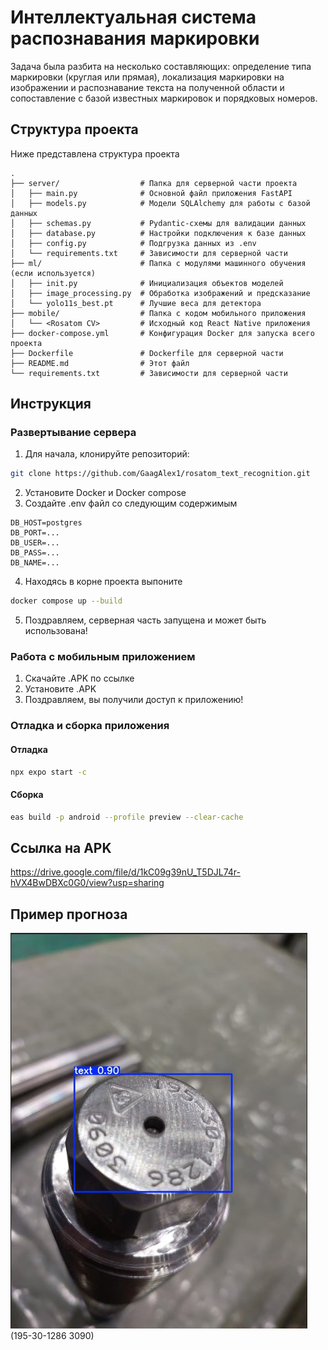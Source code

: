 # Интеллектуальная система распознавания маркировки

Задача была разбита на несколько составляющих: определение типа маркировки (круглая или прямая), локализация маркировки на изображении и распознавание текста на полученной области и сопоставление с базой известных маркировок и порядковых номеров.

## Структура проекта

Ниже представлена структура проекта

```plaintext
.
├── server/                  # Папка для серверной части проекта
│   ├── main.py              # Основной файл приложения FastAPI
│   ├── models.py            # Модели SQLAlchemy для работы с базой данных
│   ├── schemas.py           # Pydantic-схемы для валидации данных
│   ├── database.py          # Настройки подключения к базе данных
│   ├── config.py            # Подгрузка данных из .env
│   └── requirements.txt     # Зависимости для серверной части
├── ml/                      # Папка с модулями машинного обучения (если используется)
│   ├── init.py              # Инициализация объектов моделей
│   ├── image_processing.py  # Обработка изображений и предсказание
│   └── yolo11s_best.pt      # Лучшие веса для детектора       
├── mobile/                  # Папка с кодом мобильного приложения
│   └── <Rosatom CV>         # Исходный код React Native приложения
├── docker-compose.yml       # Конфигурация Docker для запуска всего проекта
├── Dockerfile               # Dockerfile для серверной части
├── README.md                # Этот файл
└── requirements.txt         # Зависимости для серверной части
```
## Инструкция

### Развертывание сервера
1. Для начала, клонируйте репозиторий:

```bash
git clone https://github.com/GaagAlex1/rosatom_text_recognition.git
```

2. Установите Docker и Docker compose
3. Создайте .env файл со следующим содержимым
```plaintext
DB_HOST=postgres
DB_PORT=...
DB_USER=...
DB_PASS=...
DB_NAME=...
```
4. Находясь в корне проекта выпоните
```bash
docker compose up --build
```
5. Поздравляем, серверная часть запущена и может быть использована!

### Работа с мобильным приложением

1. Скачайте .APK по ссылке
2. Установите .APK
3. Поздравляем, вы получили доступ к приложению!

### Отладка и сборка приложения
#### Отладка
```bash
npx expo start -c
```

#### Сборка
```bash
eas build -p android --profile preview --clear-cache
```

## Ссылка на APK
https://drive.google.com/file/d/1kC09g39nU_T5DJL74r-hVX4BwDBXc0G0/view?usp=sharing

## Пример прогноза 
![Прогноз на радиальной детали](https://github.com/GaagAlex1/rosatom_text_recognition/blob/main/example.jpg)
(195-30-1286 3090)

